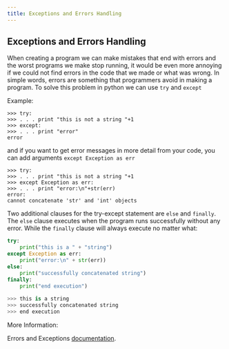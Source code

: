 ```yaml
---
title: Exceptions and Errors Handling
---
```

## Exceptions and Errors Handling

When creating a program we can make mistakes that end with errors and the worst programs we make stop running,
it would be even more annoying if we could not find errors in the code that we made or what was wrong.
In simple words, errors are something that programmers avoid in making a program.
To solve this problem in python we can use `try` and `except`

Example:

```shell
>>> try:
>>> . . . print "this is not a string "+1
>>> except:
>>> . . . print "error"
error
```
and if you want to get error messages in more detail from your code, you can add arguments `except Exception as err`

```shell
>>> try:
>>> . . . print "this is not a string "+1
>>> except Exception as err:
>>> . . . print "error:\n"+str(err)
error:
cannot concatenate 'str' and 'int' objects
```
Two additional clauses for the try-except statement are `else` and `finally`. The `else` clause executes when the program runs successfully without any error. While the `finally` clause will always execute no matter what:

```python
try:
    print("this is a " + "string")
except Exception as err:
    print("error:\n" + str(err))
else:
    print("successfully concatenated string")
finally:
    print("end execution")
    
>>> this is a string
>>> successfully concatenated string
>>> end execution
```
More Information:

Errors and Exceptions <a href='https://docs.python.org/2/tutorial/errors.html' target='_blank' rel='nofollow'>documentation</a>.
